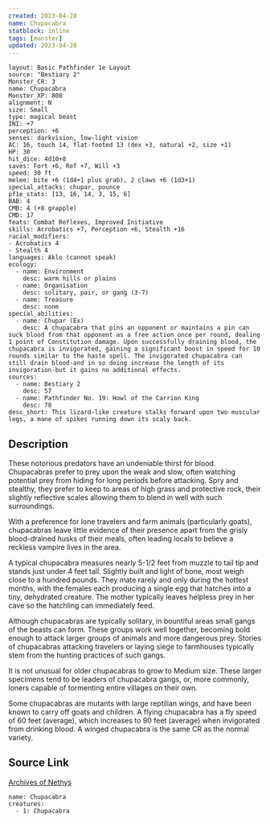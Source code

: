 ```yaml
---
created: 2023-04-28
name: Chupacabra
statblock: inline
tags: [monster]
updated: 2023-04-28
---
```

```statblock
layout: Basic Pathfinder 1e Layout
source: "Bestiary 2"
Monster_CR: 3
name: Chupacabra
Monster_XP: 800
alignment: N
size: Small
type: magical beast
INI: +7
perception: +6
senses: darkvision, low-light vision
AC: 16, touch 14, flat-footed 13 (dex +3, natural +2, size +1)
HP: 30
hit_dice: 4d10+8
saves: Fort +6, Ref +7, Will +3
speed: 30 ft.
melee: bite +6 (1d4+1 plus grab), 2 claws +6 (1d3+1)
special_attacks: chupar, pounce
pf1e_stats: [13, 16, 14, 3, 15, 6]
BAB: 4
CMB: 4 (+8 grapple)
CMD: 17
feats: Combat Reflexes, Improved Initiative
skills: Acrobatics +7, Perception +6, Stealth +16
racial_modifiers:
- Acrobatics 4
- Stealth 4
languages: Aklo (cannot speak)
ecology:
  - name: Environment
    desc: warm hills or plains
  - name: Organisation
    desc: solitary, pair, or gang (3-7)
  - name: Treasure
    desc: none
special_abilities:
  - name: Chupar (Ex)
    desc: A chupacabra that pins an opponent or maintains a pin can suck blood from that opponent as a free action once per round, dealing 1 point of Constitution damage. Upon successfully draining blood, the chupacabra is invigorated, gaining a significant boost in speed for 10 rounds similar to the haste spell. The invigorated chupacabra can still drain blood-and in so doing increase the length of its invigoration-but it gains no additional effects.
sources:
  - name: Bestiary 2
    desc: 57
  - name: Pathfinder No. 19: Howl of the Carrion King
    desc: 78
desc_short: This lizard-like creature stalks forward upon two muscular legs, a mane of spikes running down its scaly back. 
```
## Description
These notorious predators have an undeniable thirst for blood. Chupacabras prefer to prey upon the weak and slow, often watching potential prey from hiding for long periods before attacking. Spry and stealthy, they prefer to keep to areas of high grass and protective rock, their slightly reflective scales allowing them to blend in well with such surroundings. 

With a preference for lone travelers and farm animals (particularly goats), chupacabras leave little evidence of their presence apart from the grisly blood-drained husks of their meals, often leading locals to believe a reckless vampire lives in the area. 

A typical chupacabra measures nearly 5-1/2 feet from muzzle to tail tip and stands just under 4 feet tall. Slightly built and light of bone, most weigh close to a hundred pounds. They mate rarely and only during the hottest months, with the females each producing a single egg that hatches into a tiny, dehydrated creature. The mother typically leaves helpless prey in her cave so the hatchling can immediately feed. 

Although chupacabras are typically solitary, in bountiful areas small gangs of the beasts can form. These groups work well together, becoming bold enough to attack larger groups of animals and more dangerous prey. Stories of chupacabras attacking travelers or laying siege to farmhouses typically stem from the hunting practices of such gangs. 

It is not unusual for older chupacabras to grow to Medium size. These larger specimens tend to be leaders of chupacabra gangs, or, more commonly, loners capable of tormenting entire villages on their own. 

Some chupacabras are mutants with large reptilian wings, and have been known to carry off goats and children. A flying chupacabra has a fly speed of 60 feet (average), which increases to 90 feet (average) when invigorated from drinking blood. A winged chupacabra is the same CR as the normal variety.
## Source Link
[Archives of Nethys](https://aonprd.com/MonsterDisplay.aspx?ItemName=Chupacabra)
```encounter-table
name: Chupacabra
creatures:
  - 1: Chupacabra
```
